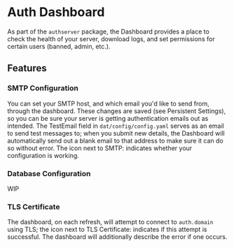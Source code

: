 # Auth Dashboard

As part of the `authserver` package, the Dashboard provides a place to check the health of your server,
download logs, and set permissions for certain users (banned, admin, etc.).

## Features

### SMTP Configuration

You can set your SMTP host, and which email you'd like to send from, through the dashboard. These changes
are saved (see Persistent Settings), so you can be sure your server is getting authentication emails out
as intended. The TestEmail field in `dat/config/config.yaml` serves as an email to send test messages to;
when you submit new details, the Dashboard will automatically send out a blank email to that address to
make sure it can do so without error. The icon next to SMTP: indicates whether your configuration is
working.

### Database Configuration

WIP

### TLS Certificate

The dashboard, on each refresh, will attempt to connect to `auth.domain` using TLS; the icon next to
TLS Certificate: indicates if this attempt is successful. The dashboard will additionally describe the error
if one occurs.
